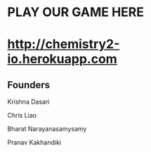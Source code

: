 <h1> PLAY OUR GAME HERE <h1>
  <a href = "http://chemistry2-io.herokuapp.com">http://chemistry2-io.herokuapp.com</a>

## Founders

Krishna Dasari
  
Chris Liao
  
Bharat Narayanasamysamy

Pranav Kakhandiki
